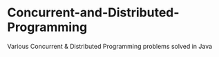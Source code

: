 # Concurrent-and-Distributed-Programming
Various Concurrent &amp; Distributed Programming problems solved in Java
